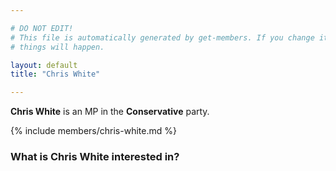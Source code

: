 ```yaml
---

# DO NOT EDIT!
# This file is automatically generated by get-members. If you change it, bad
# things will happen.

layout: default
title: "Chris White"

---
```


**Chris White** is an MP in the **Conservative** party.

{% include members/chris-white.md %}

### What is Chris White interested in?


